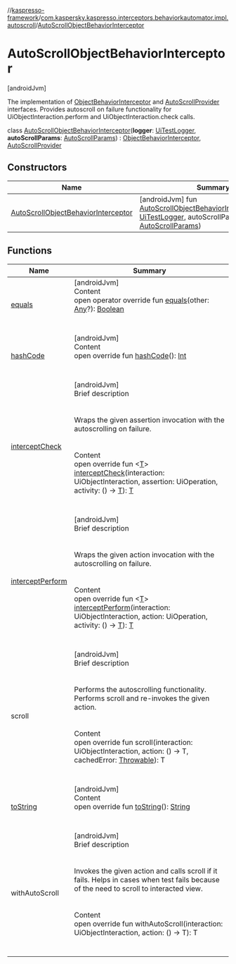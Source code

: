 //[kaspresso-framework](../../index.md)/[com.kaspersky.kaspresso.interceptors.behaviorkautomator.impl.autoscroll](../index.md)/[AutoScrollObjectBehaviorInterceptor](index.md)



# AutoScrollObjectBehaviorInterceptor  
 [androidJvm] 

The implementation of [ObjectBehaviorInterceptor](../../com.kaspersky.kaspresso.interceptors.behaviorkautomator/-object-behavior-interceptor/index.md) and [AutoScrollProvider](../../com.kaspersky.kaspresso.autoscroll/-auto-scroll-provider/index.md) interfaces. Provides autoscroll on failure functionality for UiObjectInteraction.perform and UiObjectInteraction.check calls.

class [AutoScrollObjectBehaviorInterceptor](index.md)(**logger**: [UiTestLogger](../../com.kaspersky.kaspresso.logger/-ui-test-logger/index.md), **autoScrollParams**: [AutoScrollParams](../../com.kaspersky.kaspresso.params/-auto-scroll-params/index.md)) : [ObjectBehaviorInterceptor](../../com.kaspersky.kaspresso.interceptors.behaviorkautomator/-object-behavior-interceptor/index.md), [AutoScrollProvider](../../com.kaspersky.kaspresso.autoscroll/-auto-scroll-provider/index.md)<UiObjectInteraction>    


## Constructors  
  
|  Name|  Summary| 
|---|---|
| [AutoScrollObjectBehaviorInterceptor](-auto-scroll-object-behavior-interceptor.md)|  [androidJvm] fun [AutoScrollObjectBehaviorInterceptor](-auto-scroll-object-behavior-interceptor.md)(logger: [UiTestLogger](../../com.kaspersky.kaspresso.logger/-ui-test-logger/index.md), autoScrollParams: [AutoScrollParams](../../com.kaspersky.kaspresso.params/-auto-scroll-params/index.md))   <br>


## Functions  
  
|  Name|  Summary| 
|---|---|
| [equals](https://kotlinlang.org/api/latest/jvm/stdlib/kotlin/-any/equals.html)| [androidJvm]  <br>Content  <br>open operator override fun [equals](https://kotlinlang.org/api/latest/jvm/stdlib/kotlin/-any/equals.html)(other: [Any](https://kotlinlang.org/api/latest/jvm/stdlib/kotlin/-any/index.html)?): [Boolean](https://kotlinlang.org/api/latest/jvm/stdlib/kotlin/-boolean/index.html)  <br><br><br>
| [hashCode](https://kotlinlang.org/api/latest/jvm/stdlib/kotlin/-any/hash-code.html)| [androidJvm]  <br>Content  <br>open override fun [hashCode](https://kotlinlang.org/api/latest/jvm/stdlib/kotlin/-any/hash-code.html)(): [Int](https://kotlinlang.org/api/latest/jvm/stdlib/kotlin/-int/index.html)  <br><br><br>
| [interceptCheck](intercept-check.md)| [androidJvm]  <br>Brief description  <br><br><br>Wraps the given assertion invocation with the autoscrolling on failure.<br><br>  <br>Content  <br>open override fun <[T](intercept-check.md)> [interceptCheck](intercept-check.md)(interaction: UiObjectInteraction, assertion: UiOperation<UiObject2>, activity: () -> [T](intercept-check.md)): [T](intercept-check.md)  <br><br><br>
| [interceptPerform](intercept-perform.md)| [androidJvm]  <br>Brief description  <br><br><br>Wraps the given action invocation with the autoscrolling on failure.<br><br>  <br>Content  <br>open override fun <[T](intercept-perform.md)> [interceptPerform](intercept-perform.md)(interaction: UiObjectInteraction, action: UiOperation<UiObject2>, activity: () -> [T](intercept-perform.md)): [T](intercept-perform.md)  <br><br><br>
| scroll| [androidJvm]  <br>Brief description  <br><br><br>Performs the autoscrolling functionality. Performs scroll and re-invokes the given action.<br><br>  <br>Content  <br>open override fun <T> scroll(interaction: UiObjectInteraction, action: () -> T, cachedError: [Throwable](https://kotlinlang.org/api/latest/jvm/stdlib/kotlin/-throwable/index.html)): T  <br><br><br>
| [toString](https://kotlinlang.org/api/latest/jvm/stdlib/kotlin/-any/to-string.html)| [androidJvm]  <br>Content  <br>open override fun [toString](https://kotlinlang.org/api/latest/jvm/stdlib/kotlin/-any/to-string.html)(): [String](https://kotlinlang.org/api/latest/jvm/stdlib/kotlin/-string/index.html)  <br><br><br>
| withAutoScroll| [androidJvm]  <br>Brief description  <br><br><br>Invokes the given action and calls scroll if it fails. Helps in cases when test fails because of the need to scroll to interacted view.<br><br>  <br>Content  <br>open override fun <T> withAutoScroll(interaction: UiObjectInteraction, action: () -> T): T  <br><br><br>

